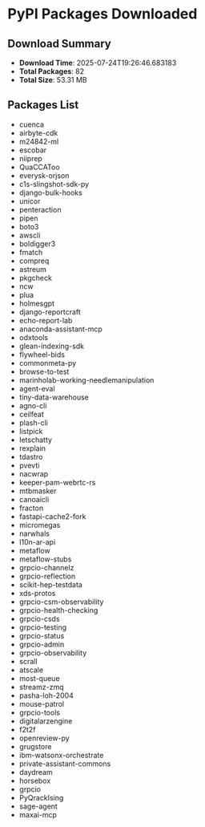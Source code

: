# PyPI Packages Downloaded

## Download Summary
- **Download Time**: 2025-07-24T19:26:46.683183
- **Total Packages**: 82
- **Total Size**: 53.31 MB

## Packages List
- cuenca
- airbyte-cdk
- m24842-ml
- escobar
- niiprep
- QuaCCAToo
- everysk-orjson
- c1s-slingshot-sdk-py
- django-bulk-hooks
- unicor
- penteraction
- pipen
- boto3
- awscli
- boldigger3
- fmatch
- compreq
- astreum
- pkgcheck
- ncw
- plua
- holmesgpt
- django-reportcraft
- echo-report-lab
- anaconda-assistant-mcp
- odxtools
- glean-indexing-sdk
- flywheel-bids
- commonmeta-py
- browse-to-test
- marinholab-working-needlemanipulation
- agent-eval
- tiny-data-warehouse
- agno-cli
- ceilfeat
- plash-cli
- listpick
- letschatty
- rexplain
- tdastro
- pvevti
- nacwrap
- keeper-pam-webrtc-rs
- mtbmasker
- canoaicli
- fracton
- fastapi-cache2-fork
- micromegas
- narwhals
- l10n-ar-api
- metaflow
- metaflow-stubs
- grpcio-channelz
- grpcio-reflection
- scikit-hep-testdata
- xds-protos
- grpcio-csm-observability
- grpcio-health-checking
- grpcio-csds
- grpcio-testing
- grpcio-status
- grpcio-admin
- grpcio-observability
- scrall
- atscale
- most-queue
- streamz-zmq
- pasha-loh-2004
- mouse-patrol
- grpcio-tools
- digitalarzengine
- f2t2f
- openreview-py
- grugstore
- ibm-watsonx-orchestrate
- private-assistant-commons
- daydream
- horsebox
- grpcio
- PyQrackIsing
- sage-agent
- maxai-mcp
